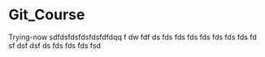 # Git_Course
Trying-now
sdfdsfdsfdsfdsfdfdqq
f
dw
fdf
ds
fds
fds
fds
fds
fds
fds
fds
fd
sf
dsf
dsf
ds
fds
fds
fds
fsd

